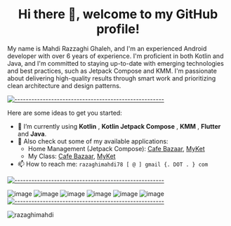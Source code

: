 <h1 align="center">Hi there 👋, welcome to my GitHub profile!</h1>

My name is Mahdi Razzaghi Ghaleh, and I'm an experienced Android developer with over 6 years of experience. I'm proficient in both Kotlin and Java, and I'm committed to staying up-to-date with emerging technologies and best practices, such as Jetpack Compose and KMM. I'm passionate about delivering high-quality results through smart work and prioritizing clean architecture and design patterns.

[![-----------------------------------------------------]( 
https://raw.githubusercontent.com/andreasbm/readme/master/assets/lines/aqua.png)](https://github.com/razaghimahdi?tab=repositories)

Here are some ideas to get you started:

- 🌱 I’m currently using **Kotlin** , **Kotlin Jetpack Compose** , **KMM** , **Flutter** and **Java**.
- 🎁 Also check out some of my available applications: 
    - Home Management (Jetpack Compose): [Cafe Bazaar](https://cafebazaar.ir/app/com.razzaghi.home_management), [MyKet](https://myket.ir/app/com.razzaghi.home_management)
    - My Class: [Cafe Bazaar](https://cafebazaar.ir/app/com.razzaghi.myuninote), [MyKet](https://myket.ir/app/com.razzaghi.myuninote)
- 📫 How to reach me: `razaghimahdi78 [ @ ] gmail {. DOT . } com`

[![-----------------------------------------------------]( 
https://raw.githubusercontent.com/andreasbm/readme/master/assets/lines/aqua.png)](https://github.com/razaghimahdi?tab=repositories)

![image](https://img.shields.io/badge/Android-3DDC84?style=for-the-badge&logo=android&logoColor=white)
![image](https://img.shields.io/badge/Kotlin-0095D5?&style=for-the-badge&logo=kotlin&logoColor=white)
![image](https://img.shields.io/badge/Java-ED8B00?style=for-the-badge&logo=java&logoColor=white)
![image](https://img.shields.io/badge/Python-FFD43B?style=for-the-badge&logo=python&logoColor=darkgreen)
![image](https://img.shields.io/badge/Dart-0175C2?style=for-the-badge&logo=dart&logoColor=white)
![image](https://img.shields.io/badge/Flutter-02569B?style=for-the-badge&logo=flutter&logoColor=white) 
[![-----------------------------------------------------]( 
https://raw.githubusercontent.com/andreasbm/readme/master/assets/lines/aqua.png)](https://github.com/razaghimahdi?tab=repositories)

<img src="https://github-profile-trophy.vercel.app/?username=razaghimahdi&column=8&margin-w=15&margin-h=15" alt="razaghimahdi">


<!-- 

## Work Experience

### PlanetMemes | Android Developer [Jun 2022 – Current]

Planet Memes is an ecosystem built to reward and give utility to chosen DAO meme coin holders.

  - Reached 99.5% crash free-users by continuously monitoring and inspecting issues with Crashlytics
  - Redesigned UI/UX of "Arab wallet" to have an effective user interface and user experience
  - Refactored business logic to reduce maintainability cost
  - Developed applications to store, send and receive cryptocurrencies and digital assets safely and securely using web3 to integrate with Ethereum-clients and Binance-chain-client-SDK to integrate with Binance Chain

### Asrez | Android Developer [May 2020 – Jun 2022]

Asrez focuses on providing creative solutions to solve problems with software infrastructure.

  - Migrated a few applications from Java to Kotlin to keep projects cleaner, more readable, faster, and better performance
  - Redesigned and developed projects based on MVVM and MVI architecture with Design Patterns to keep them clean and SOLID and significantly better testability by Unit Test and UI Test
  - Developed applications for Android-OS POS machines in bakeries to manage and monitor all customer purchases
  - Conducted code reviewing and pair programming to teach and learn new technologies alongside techniques that grow my skill sets and find the best solutions to several challenges

### Freelancer | Android Developer [Feb 2015 – Jun 2022]

  - Developed native applications to directly access the device's hardware, such as the GPS, camera, microphone, and Bluetooth
  - Developed applications for image processing and detecting objects in Android using OpenCV
  - Conducted migrations from MVP to MVVM, Retrofit to Ktor, Room to SqlDelight, dagger2 to dagger hilt, SharedPreferences to DataStore, and one of the most extensive migrations was migrating to jetpack-compose
  - Developed native multi-Platform applications in both IOS and Android by KMM

## Skills

- Clean Architecture
- Clean Code
- SOLID
- Design Patterns
- MVI Architecture
- MVVM Architecture
- MVP Architecture
- Single-Activity Architecture
- Unit Test
- UI Test 
- Jetpack-Compose 
- KMM 
- KMP
- Kotlin Coroutines and Flow 
- CI/CD 
- GitHub Action 
- Agile 
- REST API 
- gRPC API 
- GraphQl
- Socket.io 
- SQL 
- Web3 
- Firebase 
- Android-OpenCV
-->
